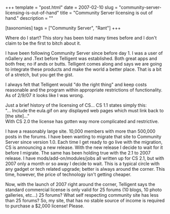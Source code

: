 +++
template = "post.html"
date = 2007-02-10
slug = "community-server-licensing-is-out-of-hand"
title = "Community Server licensing is out of hand."
description = ""

[taxonomies]
tags = ["Community Server", "Rant"]
+++

Where do I start? This story has been told many times before and I don't claim to be the first to bitch about it.

<!-- more -->

I have been following Community Server since before day 1. I was a user of nGallery and .Text before Telligent was established. Both great apps and both free; no if ands or butts. Telligent comes along and says we are going to integrate these products and make the world a better place. That is a bit of a stretch, but you get the gist.

I always felt that Telligent would "do the right thing" and keep costs reasonable and the program within appropriate restrictions of functionality. As of 2/9/07 it looks like I was wrong.

Just a brief history of the licensing of CS... CS 1.1 states simply this:   
"... Include the eula.gif on any displayed web pages which must link back to [the site]..."  
With CS 2.0 the license has gotten way more complicated and restrictive.

I have a reasonably large site. 10,000 members with more than 500,000 posts in the forums. I have been wanting to migrate that site to Community Server since version 1.0. Each time I get ready to go live with the migration, CS is announcing a new release. With the new release I decide to wait for it before I migrate. The same has been holding true with the 2.1 to 2007 release. I have mods/add-on/modules/jobs all written up for CS 2.1, but with 2007 only a month or so away I decide to wait. This is a typical circle with any gadget or tech related upgrade; better is always around the corner. This time, however, the price of technology isn't getting cheaper.

Now, with the launch of 2007 right around the corner, Telligent says the standard commercial license is only valid for 25 forums (10 blogs, 10 photo galleries, etc...) 25 forums? What self respecting community site has less than 25 forums? So, my site, that has no stable source of income is required to purchase a $2,000 license! Please.